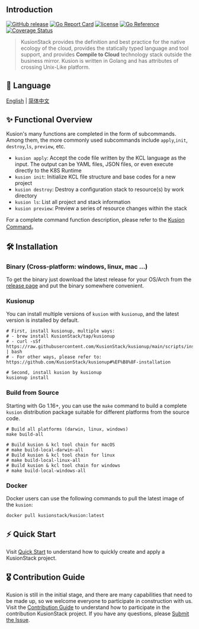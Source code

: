 ## Introduction

[![GitHub release](https://img.shields.io/github/release/KusionStack/kusion.svg)](https://github.com/KusionStack/kusion/releases)
[![Go Report Card](https://goreportcard.com/badge/github.com/KusionStack/kusion)](https://goreportcard.com/report/github.com/KusionStack/kusion)
[![license](https://img.shields.io/github/license/KusionStack/kusion.svg)](https://github.com/KusionStack/kusion/blob/main/LICENSE)
[![Go Reference](https://pkg.go.dev/badge/github.com/KusionStack/kusion.svg)](https://pkg.go.dev/github.com/KusionStack/kusion)
[![Coverage Status](https://coveralls.io/repos/github/KusionStack/kusion/badge.svg)](https://coveralls.io/github/KusionStack/kusion)

> KusionStack provides the definition and best practice for the native ecology of the cloud, provides the statically typed language and tool support, and provides **Compile to Cloud** technology stack outside the business mirror. Kusion is written in Golang and has attributes of crossing Unix-Like platform.

## 📜 Language

[English](https://github.com/KusionStack/kusion/blob/main/README.md) | [简体中文](https://github.com/KusionStack/kusion/blob/main/README-zh.md)

## ✨ Functional Overview

Kusion's many functions are completed in the form of subcommands. Among them, the more commonly used subcommands include `apply`,`init`, `destroy`,`ls`, `preview`, etc.

- `kusion apply`: Accept the code file written by the KCL language as the input. The output can be YAML files, JSON files, or even execute directly to the K8S Runtime
- `kusion init`: Initialize KCL file structure and base codes for a new project
- `kusion destroy`: Destroy a configuration stack to resource(s) by work directory
- `kusion ls`: List all project and stack information
- `kusion preview`: Preview a series of resource changes within the stack

For a complete command function description, please refer to the [Kusion Command](docs/cmd/en/kusion.md)。

## 🛠️ Installation

### Binary (Cross-platform: windows, linux, mac ...)

To get the binary just download the latest release for your OS/Arch from the [release page](https://github.com/KusionStack/kusion/releases) and put the binary somewhere convenient.

### Kusionup

You can install multiple versions of `kusion` with `kusionup`, and the latest version is installed by default.

```
# First, install kusionup, multiple ways:
# - brew install KusionStack/tap/kusionup
# - curl -sSf https://raw.githubusercontent.com/KusionStack/kusionup/main/scripts/install.sh | bash
# - For other ways, please refer to: https://github.com/KusionStack/kusionup#%EF%B8%8F-installation

# Second, install kusion by kusionup
kusionup install
```

### Build from Source

Starting with Go 1.16+, you can use the `make` command to build a complete `kusion` distribution package suitable for different platforms from the source code.

```
# Build all platforms (darwin, linux, windows)
make build-all

# Build kusion & kcl tool chain for macOS
# make build-local-darwin-all
# Build kusion & kcl tool chain for linux
# make build-local-linux-all
# Build kusion & kcl tool chain for windows
# make build-local-windows-all
```

### Docker

Docker users can use the following commands to pull the latest image of the `kusion`:

```
docker pull kusionstack/kusion:latest
```

## ⚡ Quick Start

Visit [Quick Start](docs/getting-started.md) to understand how to quickly create and apply a KusionStack project.

## 🎖︎ Contribution Guide

Kusion is still in the initial stage, and there are many capabilities that need to be made up, so we welcome everyone to participate in construction with us. Visit the [Contribution Guide](docs/contributing.md) to understand how to participate in the contribution KusionStack project. If you have any questions, please [Submit the Issue](https://github.com/KusionStack/kusion/issues).
